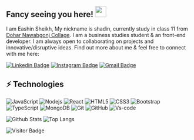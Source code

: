 ## Fancy seeing you here! <img src="https://raw.githubusercontent.com/aemmadi/aemmadi/master/wave.gif" width="30px">

I am Eashin Sheikh, My nickname is shadin, currently study in class 11 from [Dohar Nawabgonj Collage](http://www.nubd.info/college/college.php?code=6405). I am a business studies student & an front-end developer. I am always open to collaborating on projects and innovative/disruptive ideas. Find out more about me & feel free to connect with me here:

[![Linkedin Badge](https://img.shields.io/badge/-anirudhemmadi-blue?style=flat-square&logo=Linkedin&logoColor=white&link=https://www.linkedin.com/in/eashin-sheikh/)](https://www.linkedin.com/in/anirudhemmadi/)
[![Instagram Badge](https://img.shields.io/badge/-kanna6501-purple?style=flat-square&logo=instagram&logoColor=white&link=https://instagram.com/kanna6501/)](https://instagram.com/eshu_2.0)
[![Gmail Badge](https://img.shields.io/badge/-kanna6501@gmail.com-c14438?style=flat-square&logo=Gmail&logoColor=white&link=mailto:kanna6501@gmail.com)](mailto:eashinahmed0@gmail.com)

## ⚡ Technologies

![JavaScript](https://img.shields.io/badge/-JavaScript-black?style=flat-square&logo=javascript)
![Nodejs](https://img.shields.io/badge/-Nodejs-black?style=flat-square&logo=Node.js)
![React](https://img.shields.io/badge/-React-black?style=flat-square&logo=react)
![HTML5](https://img.shields.io/badge/-HTML5-E34F26?style=flat-square&logo=html5&logoColor=white)
![CSS3](https://img.shields.io/badge/-CSS3-1572B6?style=flat-square&logo=css3)
![Bootstrap](https://img.shields.io/badge/-Bootstrap-563D7C?style=flat-square&logo=bootstrap)
![TypeScript](https://img.shields.io/badge/-TypeScript-007ACC?style=flat-square&logo=typescript)
![MongoDB](https://img.shields.io/badge/-MongoDB-black?style=flat-square&logo=mongodb)
![Git](https://img.shields.io/badge/-Git-black?style=flat-square&logo=git)
![GitHub](https://img.shields.io/badge/-GitHub-181717?style=flat-square&logo=github)
![Vs-code](https://img.shields.io/badge/?style=flat-square&logo=VSCO)

![Github Stats](https://github-readme-stats.vercel.app/api?username=eashin-32&count_private=true&show_icons=true&include_all_commits=true)
![Top Langs](https://github-readme-stats.vercel.app/api/top-langs/?username=eashin-32&hide=TeX&layout=compact)

![Visitor Badge](https://visitor-badge.laobi.icu/badge?page_id=eashin-32)
